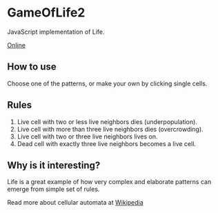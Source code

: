 # GameOfLife2

JavaScript implementation of Life. 

[Online](https://caranea.github.io/GameOfLife2/)

## How to use

Choose one of the patterns, or make your own by clicking single cells.

## Rules 

1) Live cell with two or less  live neighbors dies (underpopulation).
2) Live cell with more than three live neighbors dies (overcrowding).
3) Live cell with two or three live neighbors lives on.
4) Dead cell with exactly three live neighbors becomes a live cell.

## Why is it interesting? 

Life is a great example of how very complex and elaborate patterns can emerge from simple set of rules.

Read more about cellular automata at [Wikipedia](https://en.wikipedia.org/wiki/Conway%27s_Game_of_Life)

